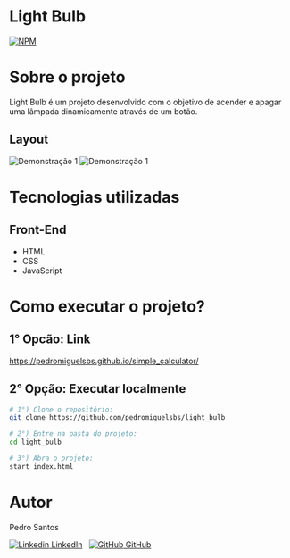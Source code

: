 # Light Bulb
[![NPM](https://img.shields.io/npm/l/react)](https://github.com/pedromiguelsbs/light_bulb/blob/master/LICENSE) 

# Sobre o projeto

Light Bulb é um projeto desenvolvido com o objetivo de acender e apagar uma lâmpada dinamicamente através de um botão. 

## Layout
![Demonstração 1](https://i.imgur.com/J9IJxXn.png)
![Demonstração 1](https://i.imgur.com/x0cKxID.png)

# Tecnologias utilizadas
## Front-End
- HTML
- CSS
- JavaScript

# Como executar o projeto?

## 1° Opcão: Link
https://pedromiguelsbs.github.io/simple_calculator/

## 2° Opção: Executar localmente
```bash
# 1°) Clone o repositório:
git clone https://github.com/pedromiguelsbs/light_bulb

# 2°) Entre na pasta do projeto:
cd light_bulb

# 3°) Abra o projeto:
start index.html
```

# Autor

Pedro Santos

[![Linkedin](https://i.stack.imgur.com/gVE0j.png) LinkedIn](https://www.linkedin.com/in/pedromiguelsbs/)
&nbsp;
[![GitHub](https://i.stack.imgur.com/tskMh.png) GitHub](https://github.com/pedromiguelsbs)
